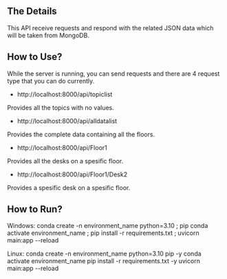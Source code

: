 ## The Details
This API receive requests and respond with the related JSON data which will be taken from MongoDB.

## How to Use?
While the server is running, you can send requests and there are 4 request type that you can do currently.

- http://localhost:8000/api/topiclist

Provides all the topics with no values.

- http://localhost:8000/api/alldatalist

Provides the complete data containing all the floors.

- http://localhost:8000/api/Floor1

Provides all the desks on a spesific floor.

- http://localhost:8000/api/Floor1/Desk2

Provides a spesific desk on a spesific floor.

## How to Run?
Windows: 
conda create -n environment_name python=3.10 ; pip conda activate environment_name ; pip install -r requirements.txt ; uvicorn main:app --reload

Linux:
conda create -n environment_name python=3.10 pip -y conda activate environment_name pip install -r requirements.txt -y uvicorn main:app --reload